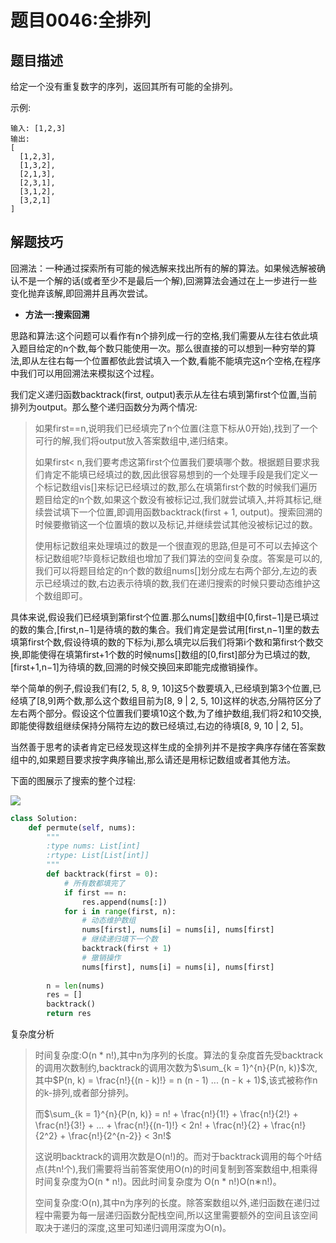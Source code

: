 # 题目0046:全排列

## 题目描述

给定一个没有重复数字的序列，返回其所有可能的全排列。

示例:

```
输入: [1,2,3]
输出:
[
  [1,2,3],
  [1,3,2],
  [2,1,3],
  [2,3,1],
  [3,1,2],
  [3,2,1]
]
```

## 解题技巧


回溯法：一种通过探索所有可能的候选解来找出所有的解的算法。如果候选解被确认不是一个解的话(或者至少不是最后一个解),回溯算法会通过在上一步进行一些变化抛弃该解,即回溯并且再次尝试。

* **方法一:搜索回溯**

思路和算法:这个问题可以看作有n个排列成一行的空格,我们需要从左往右依此填入题目给定的n个数,每个数只能使用一次。那么很直接的可以想到一种穷举的算法,即从左往右每一个位置都依此尝试填入一个数,看能不能填完这n个空格,在程序中我们可以用回溯法来模拟这个过程。

我们定义递归函数backtrack(first, output)表示从左往右填到第first个位置,当前排列为output。那么整个递归函数分为两个情况:

> 如果first==n,说明我们已经填完了n个位置(注意下标从0开始),找到了一个可行的解,我们将output放入答案数组中,递归结束。
> 
> 如果first< n,我们要考虑这第first个位置我们要填哪个数。根据题目要求我们肯定不能填已经填过的数,因此很容易想到的一个处理手段是我们定义一个标记数组vis[]来标记已经填过的数,那么在填第first个数的时候我们遍历题目给定的n个数,如果这个数没有被标记过,我们就尝试填入,并将其标记,继续尝试填下一个位置,即调用函数backtrack(first + 1, output)。搜索回溯的时候要撤销这一个位置填的数以及标记,并继续尝试其他没被标记过的数。
> 
> 使用标记数组来处理填过的数是一个很直观的思路,但是可不可以去掉这个标记数组呢?毕竟标记数组也增加了我们算法的空间复杂度。答案是可以的,我们可以将题目给定的n个数的数组nums[]划分成左右两个部分,左边的表示已经填过的数,右边表示待填的数,我们在递归搜索的时候只要动态维护这个数组即可。

具体来说,假设我们已经填到第first个位置.那么nums[]数组中[0,first−1]是已填过的数的集合,[first,n−1]是待填的数的集合。我们肯定是尝试用[first,n−1]里的数去填第first个数,假设待填的数的下标为i,那么填完以后我们将第i个数和第first个数交换,即能使得在填第first+1个数的时候nums[]数组的[0,first]部分为已填过的数,[first+1,n−1]为待填的数,回溯的时候交换回来即能完成撤销操作。

举个简单的例子,假设我们有[2, 5, 8, 9, 10]这5个数要填入,已经填到第3个位置,已经填了[8,9]两个数,那么这个数组目前为[8, 9 | 2, 5, 10]这样的状态,分隔符区分了左右两个部分。假设这个位置我们要填10这个数,为了维护数组,我们将2和10交换,即能使得数组继续保持分隔符左边的数已经填过,右边的待填[8, 9, 10 | 2, 5]。

当然善于思考的读者肯定已经发现这样生成的全排列并不是按字典序存储在答案数组中的,如果题目要求按字典序输出,那么请还是用标记数组或者其他方法。

下面的图展示了搜索的整个过程:

![](images/permutations.gif)

```python
class Solution:
    def permute(self, nums):
        """
        :type nums: List[int]
        :rtype: List[List[int]]
        """
        def backtrack(first = 0):
            # 所有数都填完了
            if first == n:  
                res.append(nums[:])
            for i in range(first, n):
                # 动态维护数组
                nums[first], nums[i] = nums[i], nums[first]
                # 继续递归填下一个数
                backtrack(first + 1)
                # 撤销操作
                nums[first], nums[i] = nums[i], nums[first]
        
        n = len(nums)
        res = []
        backtrack()
        return res
```

复杂度分析

> 时间复杂度:O(n * n!),其中n为序列的长度。算法的复杂度首先受backtrack的调用次数制约,backtrack的调用次数为$\sum_{k = 1}^{n}{P(n, k)}$次,其中$P(n, k) = \frac{n!}{(n - k)!} = n (n - 1) ... (n - k + 1)$,该式被称作n的k-排列,或者部分排列。
> 
> 而$\sum_{k = 1}^{n}{P(n, k)} = n! + \frac{n!}{1!} + \frac{n!}{2!} + \frac{n!}{3!} + ... + \frac{n!}{(n-1)!} < 2n! + \frac{n!}{2} + \frac{n!}{2^2} + \frac{n!}{2^{n-2}} < 3n!$
> 
> 这说明backtrack的调用次数是O(n!)的。而对于backtrack调用的每个叶结点(共n!个),我们需要将当前答案使用O(n)的时间复制到答案数组中,相乘得时间复杂度为O(n * n!)。因此时间复杂度为 O(n * n!)O(n∗n!)。
>
> 空间复杂度:O(n),其中n为序列的长度。除答案数组以外,递归函数在递归过程中需要为每一层递归函数分配栈空间,所以这里需要额外的空间且该空间取决于递归的深度,这里可知递归调用深度为O(n)。